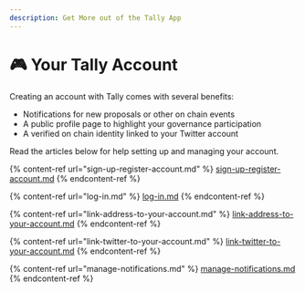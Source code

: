 ```yaml
---
description: Get More out of the Tally App
---
```


# 🎮 Your Tally Account

Creating an account with Tally comes with several benefits:

* Notifications for new proposals or other on chain events
* A public profile page to highlight your governance participation
* A verified on chain identity linked to your Twitter account

Read the articles below for help setting up and managing your account.

{% content-ref url="sign-up-register-account.md" %}
[sign-up-register-account.md](sign-up-register-account.md)
{% endcontent-ref %}

{% content-ref url="log-in.md" %}
[log-in.md](log-in.md)
{% endcontent-ref %}

{% content-ref url="link-address-to-your-account.md" %}
[link-address-to-your-account.md](link-address-to-your-account.md)
{% endcontent-ref %}

{% content-ref url="link-twitter-to-your-account.md" %}
[link-twitter-to-your-account.md](link-twitter-to-your-account.md)
{% endcontent-ref %}

{% content-ref url="manage-notifications.md" %}
[manage-notifications.md](manage-notifications.md)
{% endcontent-ref %}
